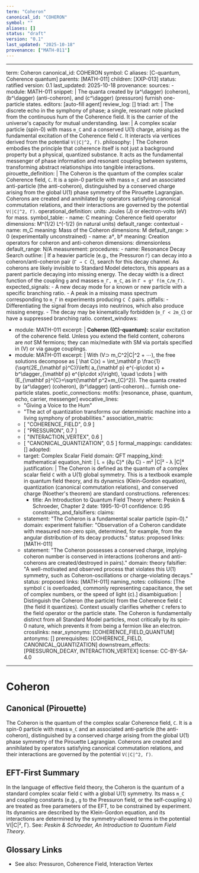 ```yaml
---
term: "Coheron"
canonical_id: "COHERON"
symbol: ""
aliases: []
status: "draft"
version: "0.1"
last_updated: "2025-10-18"
provenance: ["MATH-011"]
---
```


---
term: Coheron
canonical_id: COHERON
symbol: C
aliases: [C-quantum, Coherence quantum]
parents: [MATH-011]
children: [XXP-013]
status: ratified
version: 0.1
last_updated: 2025-10-18
provenance:
  sources:
    - module: MATH-011
      snippet: |
        The quanta created by (a^\dagger) (coheron), (b^\dagger) (anti-coheron), and (c^\dagger) (pressuron) furnish one-particle states.
  editors: [auto-fill agent]
  review_log: []
triad:
  art: |
    The discrete echo in the symphony of phase; a single, resonant note plucked from the continuous hum of the Coherence field. It is the carrier of the universe's capacity for mutual understanding.
  law: |
    A complex scalar particle (spin-0) with mass `m_C` and a conserved U(1) charge, arising as the fundamental excitation of the Coherence field `C`. It interacts via vertices derived from the potential `V(|C|^2, Γ)`.
  philosophy: |
    The Coheron embodies the principle that coherence itself is not just a background property but a physical, quantized substance. It acts as the fundamental messenger of phase information and resonant coupling between systems, transforming abstract relationships into tangible interactions.
pirouette_definition: |
  The Coheron is the quantum of the complex scalar Coherence field, `C`. It is a spin-0 particle with mass `m_C` and an associated anti-particle (the anti-coheron), distinguished by a conserved charge arising from the global U(1) phase symmetry of the Pirouette Lagrangian. Coherons are created and annihilated by operators satisfying canonical commutation relations, and their interactions are governed by the potential `V(|C|^2, Γ)`.
operational_definition:
  units: Joules (J) or electron-volts (eV) for mass.
  symbol_table:
    - name: C
      meaning: Coherence field operator
      dimensions: M^(1/2) L^(-1/2) (in natural units)
      default_range: contextual
    - name: m_C
      meaning: Mass of the Coheron
      dimensions: M
      default_range: > 0 (experimentally unconstrained)
    - name: a†, b†
      meaning: Creation operators for coheron and anti-coheron
      dimensions: dimensionless
      default_range: N/A
  measurement:
    procedures:
      - name: Resonance Decay Search
        outline: |
          If a heavier particle (e.g., the Pressuron `Γ`) can decay into a coheron/anti-coheron pair (`Γ → C C̄`), search for this decay channel. As coherons are likely invisible to Standard Model detectors, this appears as a parent particle decaying into missing energy. The decay width is a direct function of the coupling `g` and masses `m_Γ, m_C`, as in `Γ ∝ g² f(m_C/m_Γ)`.
        expected_signals:
          - A new decay mode for a known or new particle with a specific branching ratio.
          - A peak in a missing mass spectrum corresponding to `m_Γ` in experiments producing `C C̄` pairs.
        pitfalls:
          - Differentiating the signal from decays into neutrinos, which also produce missing energy.
          - The decay may be kinematically forbidden (`m_Γ < 2m_C`) or have a suppressed branching ratio.
context_windows:
  - module: MATH-011
    excerpt: |
      **Coheron ((C)-quantum):** scalar excitation of the coherence field. Unless you extend the field content, coherons are *not* SM fermions; they can mix/mediate with SM via portals specified in (V) or via gauge couplings.
  - module: MATH-011
    excerpt: |
      With (V⊃ m_C^2|C|^2 + ⋯), the free solutions decompose as
      [ \hat C(x) = \int_\mathbf p \frac{1}{\sqrt{2E_{\mathbf p}^C}}\left( a_{\mathbf p} e^{-ip\cdot x} + b^\dagger_{\mathbf p} e^{ip\cdot x}\right), \quad \cdots ]
      with (E_{\mathbf p}^{C}=\sqrt{\mathbf p^2+m_{C}^2}). The quanta created by (a^\dagger) (coheron), (b^\dagger) (anti-coheron)... furnish one-particle states.
poetic_connections:
  motifs: [resonance, phase, quantum, echo, carrier, messenger]
  evocative_lines:
    - "Giving a Voice to the Hum"
    - "The act of quantization transforms our deterministic machine into a living symphony of probabilities."
  association_matrix:
    - [ "COHERENCE_FIELD", 0.9 ]
    - [ "PRESSURON", 0.7 ]
    - [ "INTERACTION_VERTEX", 0.6 ]
    - [ "CANONICAL_QUANTIZATION", 0.5 ]
formal_mappings:
  candidates: []
  adopted:
    - target: Complex Scalar Field
      domain: QFT
      mapping_kind: mathematical
      equation_hint: |
        L = (∂µ C)* (∂µ C) - m² |C|² - λ |C|⁴
      justification: |
        The Coheron is defined as the quantum of a complex scalar field `C` with a U(1) global symmetry. This is a textbook example in quantum field theory, and its dynamics (Klein-Gordon equation), quantization (canonical commutation relations), and conserved charge (Noether's theorem) are standard constructions.
      references:
        - title: An Introduction to Quantum Field Theory
          where: Peskin & Schroeder, Chapter 2
          date: 1995-10-01
      confidence: 0.95
constraints_and_falsifiers:
  claims:
    - statement: "The Coheron is a fundamental scalar particle (spin-0)."
      domain: experiment
      falsifier: "Observation of a Coheron candidate with measured non-zero spin, determined, for example, from the angular distribution of its decay products."
      status: proposed
      links: [MATH-011]
    - statement: "The Coheron possesses a conserved charge, implying coheron number is conserved in interactions (coherons and anti-coherons are created/destroyed in pairs)."
      domain: theory
      falsifier: "A well-motivated and observed process that violates this U(1) symmetry, such as Coheron-oscillations or charge-violating decays."
      status: proposed
      links: [MATH-011]
naming_notes:
  collisions: [The symbol `C` is overloaded, commonly representing capacitance, the set of complex numbers, or the speed of light (c).]
  disambiguation: |
    Distinguish the Coheron (the particle) from the Coherence field `C` (the field it quantizes). Context usually clarifies whether `C` refers to the field operator or the particle state. The Coheron is fundamentally distinct from all Standard Model particles, most critically by its spin-0 nature, which prevents it from being a fermion like an electron.
crosslinks:
  near_synonyms: [COHERENCE_FIELD_QUANTUM]
  antonyms: []
  prerequisites: [COHERENCE_FIELD, CANONICAL_QUANTIZATION]
  downstream_effects: [PRESSURON_DECAY, INTERACTION_VERTEX]
license: CC-BY-SA-4.0
---

# Coheron

## Canonical (Pirouette)
The Coheron is the quantum of the complex scalar Coherence field, `C`. It is a spin-0 particle with mass `m_C` and an associated anti-particle (the anti-coheron), distinguished by a conserved charge arising from the global U(1) phase symmetry of the Pirouette Lagrangian. Coherons are created and annihilated by operators satisfying canonical commutation relations, and their interactions are governed by the potential `V(|C|^2, Γ)`.

## EFT-First Summary
In the language of effective field theory, the Coheron is the quantum of a standard complex scalar field `C` with a global U(1) symmetry. Its mass `m_C` and coupling constants (e.g., `g` to the Pressuron field, or the self-coupling `λ`) are treated as free parameters of the EFT, to be constrained by experiment. Its dynamics are described by the Klein-Gordon equation, and its interactions are determined by the symmetry-allowed terms in the potential V(|C|², Γ). See: *Peskin & Schroeder, An Introduction to Quantum Field Theory*.

## Glossary Links
- See also: Pressuron, Coherence Field, Interaction Vertex